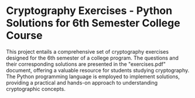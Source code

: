 # Cryptography Exercises - Python Solutions for 6th Semester College Course

This project entails a comprehensive set of cryptography exercises designed for the 6th semester of a college program. The questions and their corresponding solutions are presented in the "exercises.pdf" document, offering a valuable resource for students studying cryptography. The Python programming language is employed to implement solutions, providing a practical and hands-on approach to understanding cryptographic concepts.
